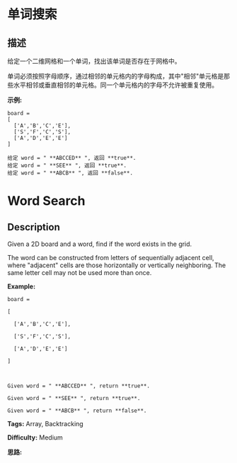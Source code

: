 # 单词搜索

## 描述

给定一个二维网格和一个单词，找出该单词是否存在于网格中。

单词必须按照字母顺序，通过相邻的单元格内的字母构成，其中"相邻"单元格是那些水平相邻或垂直相邻的单元格。同一个单元格内的字母不允许被重复使用。

**示例:**

    
    
    board =
    [
      ['A','B','C','E'],
      ['S','F','C','S'],
      ['A','D','E','E']
    ]
    
    给定 word = " **ABCCED** ", 返回 **true**.
    给定 word = " **SEE** ", 返回 **true**.
    给定 word = " **ABCB** ", 返回 **false**.



# Word Search

## Description



Given a 2D board and a word, find if the word exists in the grid.

The word can be constructed from letters of sequentially adjacent cell, where "adjacent" cells are those horizontally or vertically neighboring. The same letter cell may not be used more than once.

**Example:**

    
    
    board =
    [
      ['A','B','C','E'],
      ['S','F','C','S'],
      ['A','D','E','E']
    ]
    
    Given word = " **ABCCED** ", return **true**.
    Given word = " **SEE** ", return **true**.
    Given word = " **ABCB** ", return **false**.
    


**Tags:** Array, Backtracking

**Difficulty:** Medium

**思路:**
